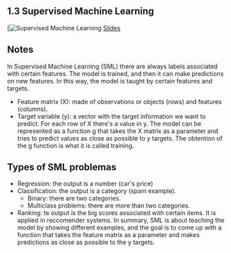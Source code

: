 ## 1.3 Supervised Machine Learning
[![Supervised Machine Learning](https://www.youtube.com/watch?v=j9kcEuGcC2Y&list=PL3MmuxUbc_hIhxl5Ji8t4O6lPAOpHaCLR&index=4)
[Slides](https://www.slideshare.net/AlexeyGrigorev/ml-zoomcamp-13-supervised-machine-learning)
## Notes
In Supervised Machine Learning (SML) there are always labels associated with certain features. The model is trained, and then it can make predictions on new features. In this way, the model is taught by certain features and targets.

- Feature matrix (X): made of observations or objects (rows) and features (columns).
- Target variable (y): a vector with the target information we want to predict. For each row of X there's a value in y.
The model can be represented as a function g that takes the X matrix as a parameter and tries to predict values as close as possible to y targets. The obtention of the g function is what it is called training.

## Types of SML problemas
* Regression: the output is a number (car's price)
* Classification: the output is a category (spam example).
	- Binary: there are two categories.
	- Multiclass problems: there are more than two categories.
* Ranking: te output is the big scores associated with certain items. It is applied in reccomender systems.
In summary, SML is about teaching the model by showing different examples, and the goal is to come up with a function that takes the feature matrix as a parameter and makes predictions as close as possible to the y targets.
